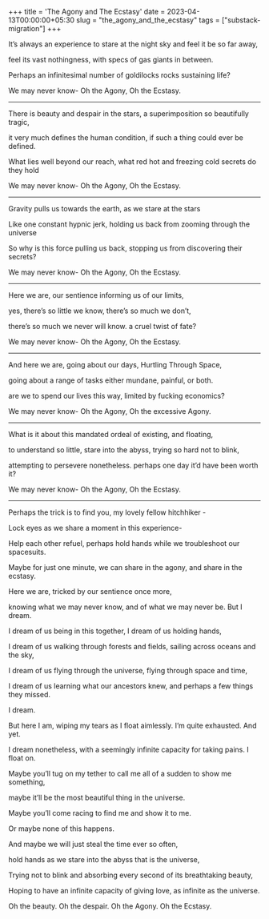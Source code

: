+++
title = 'The Agony and The Ecstasy'
date = 2023-04-13T00:00:00+05:30
slug = "the_agony_and_the_ecstasy"
tags = ["substack-migration"]
+++

It’s always an experience to stare at the night sky and feel it be so far away,

feel its vast nothingness, with specs of gas giants in between.

Perhaps an infinitesimal number of goldilocks rocks sustaining life?

We may never know- Oh the Agony, Oh the Ecstasy.

---

There is beauty and despair in the stars, a superimposition so beautifully tragic,

it very much defines the human condition, if such a thing could ever be defined.

What lies well beyond our reach, what red hot and freezing cold secrets do they hold

We may never know- Oh the Agony, Oh the Ecstasy.

---

Gravity pulls us towards the earth, as we stare at the stars

Like one constant hypnic jerk, holding us back from zooming through the universe

So why is this force pulling us back, stopping us from discovering their secrets?

We may never know- Oh the Agony, Oh the Ecstasy.

---

Here we are, our sentience informing us of our limits,

yes, there’s so little we know, there’s so much we don’t,

there’s so much we never will know. a cruel twist of fate?

We may never know- Oh the Agony, Oh the Ecstasy.

---

And here we are, going about our days, Hurtling Through Space,

going about a range of tasks either mundane, painful, or both.

are we to spend our lives this way, limited by fucking economics?

We may never know- Oh the Agony, Oh the excessive Agony.

---

What is it about this mandated ordeal of existing, and floating,

to understand so little, stare into the abyss, trying so hard not to blink,

attempting to persevere nonetheless. perhaps one day it’d have been worth it?

We may never know- Oh the Agony, Oh the Ecstasy.

---

Perhaps the trick is to find you, my lovely fellow hitchhiker -

Lock eyes as we share a moment in this experience-

Help each other refuel, perhaps hold hands while we troubleshoot our spacesuits.

Maybe for just one minute, we can share in the agony, and share in the ecstasy.

Here we are, tricked by our sentience once more,

knowing what we may never know, and of what we may never be. But I dream.

I dream of us being in this together, I dream of us holding hands,

I dream of us walking through forests and fields, sailing across oceans and the sky,

I dream of us flying through the universe, flying through space and time,

I dream of us learning what our ancestors knew, and perhaps a few things they missed.

I dream.

But here I am, wiping my tears as I float aimlessly. I’m quite exhausted. And yet.

I dream nonetheless, with a seemingly infinite capacity for taking pains. I float on.

Maybe you’ll tug on my tether to call me all of a sudden to show me something,

maybe it’ll be the most beautiful thing in the universe.

Maybe you’ll come racing to find me and show it to me.

Or maybe none of this happens.

And maybe we will just steal the time ever so often,

hold hands as we stare into the abyss that is the universe,

Trying not to blink and absorbing every second of its breathtaking beauty,

Hoping to have an infinite capacity of giving love, as infinite as the universe.

Oh the beauty. Oh the despair. Oh the Agony. Oh the Ecstasy.